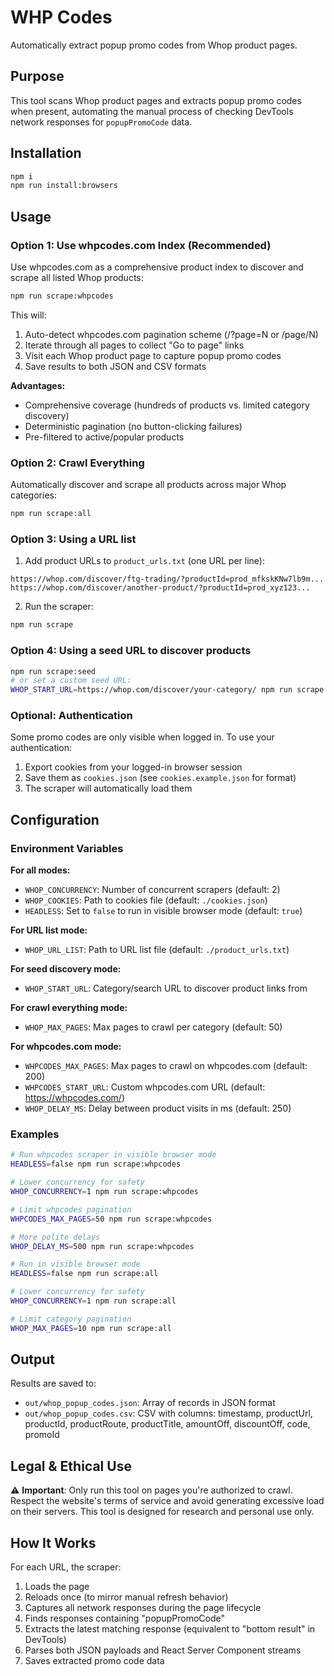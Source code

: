 # WHP Codes

Automatically extract popup promo codes from Whop product pages.

## Purpose

This tool scans Whop product pages and extracts popup promo codes when present, automating the manual process of checking DevTools network responses for `popupPromoCode` data.

## Installation

```bash
npm i
npm run install:browsers
```

## Usage

### Option 1: Use whpcodes.com Index (Recommended)

Use whpcodes.com as a comprehensive product index to discover and scrape all listed Whop products:

```bash
npm run scrape:whpcodes
```

This will:
1. Auto-detect whpcodes.com pagination scheme (/?page=N or /page/N)
2. Iterate through all pages to collect "Go to page" links
3. Visit each Whop product page to capture popup promo codes
4. Save results to both JSON and CSV formats

**Advantages:**
- Comprehensive coverage (hundreds of products vs. limited category discovery)
- Deterministic pagination (no button-clicking failures)
- Pre-filtered to active/popular products

### Option 2: Crawl Everything

Automatically discover and scrape all products across major Whop categories:

```bash
npm run scrape:all
```

### Option 3: Using a URL list

1. Add product URLs to `product_urls.txt` (one URL per line):
```
https://whop.com/discover/ftg-trading/?productId=prod_mfkskKNw7lb9m...
https://whop.com/discover/another-product/?productId=prod_xyz123...
```

2. Run the scraper:
```bash
npm run scrape
```

### Option 4: Using a seed URL to discover products

```bash
npm run scrape:seed
# or set a custom seed URL:
WHOP_START_URL=https://whop.com/discover/your-category/ npm run scrape
```

### Optional: Authentication

Some promo codes are only visible when logged in. To use your authentication:

1. Export cookies from your logged-in browser session
2. Save them as `cookies.json` (see `cookies.example.json` for format)
3. The scraper will automatically load them

## Configuration

### Environment Variables

**For all modes:**
- `WHOP_CONCURRENCY`: Number of concurrent scrapers (default: 2)
- `WHOP_COOKIES`: Path to cookies file (default: `./cookies.json`)
- `HEADLESS`: Set to `false` to run in visible browser mode (default: `true`)

**For URL list mode:**
- `WHOP_URL_LIST`: Path to URL list file (default: `./product_urls.txt`)

**For seed discovery mode:**
- `WHOP_START_URL`: Category/search URL to discover product links from

**For crawl everything mode:**
- `WHOP_MAX_PAGES`: Max pages to crawl per category (default: 50)

**For whpcodes.com mode:**
- `WHPCODES_MAX_PAGES`: Max pages to crawl on whpcodes.com (default: 200)
- `WHPCODES_START_URL`: Custom whpcodes.com URL (default: https://whpcodes.com/)
- `WHOP_DELAY_MS`: Delay between product visits in ms (default: 250)

### Examples

```bash
# Run whpcodes scraper in visible browser mode
HEADLESS=false npm run scrape:whpcodes

# Lower concurrency for safety
WHOP_CONCURRENCY=1 npm run scrape:whpcodes

# Limit whpcodes pagination
WHPCODES_MAX_PAGES=50 npm run scrape:whpcodes

# More polite delays
WHOP_DELAY_MS=500 npm run scrape:whpcodes

# Run in visible browser mode
HEADLESS=false npm run scrape:all

# Lower concurrency for safety
WHOP_CONCURRENCY=1 npm run scrape:all

# Limit category pagination
WHOP_MAX_PAGES=10 npm run scrape:all
```

## Output

Results are saved to:
- `out/whop_popup_codes.json`: Array of records in JSON format
- `out/whop_popup_codes.csv`: CSV with columns: timestamp, productUrl, productId, productRoute, productTitle, amountOff, discountOff, code, promoId

## Legal & Ethical Use

⚠️ **Important**: Only run this tool on pages you're authorized to crawl. Respect the website's terms of service and avoid generating excessive load on their servers. This tool is designed for research and personal use only.

## How It Works

For each URL, the scraper:
1. Loads the page
2. Reloads once (to mirror manual refresh behavior)
3. Captures all network responses during the page lifecycle
4. Finds responses containing "popupPromoCode"
5. Extracts the latest matching response (equivalent to "bottom result" in DevTools)
6. Parses both JSON payloads and React Server Component streams
7. Saves extracted promo code data